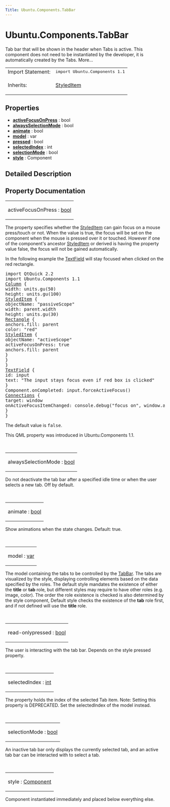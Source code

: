 ```yaml
---
Title: Ubuntu.Components.TabBar
---
```


# Ubuntu.Components.TabBar

<span class="subtitle"></span>
<!-- $$$TabBar-brief -->
<p>Tab bar that will be shown in the header when Tabs is active. This component does not need to be instantiated by the developer, it is automatically created by the Tabs. More...</p>
<!-- @@@TabBar -->
<table class="alignedsummary">
<tr><td class="memItemLeft rightAlign topAlign"> Import Statement:</td><td class="memItemRight bottomAlign"> </b><tt>import Ubuntu.Components 1.1</tt></td></tr><tr><td class="memItemLeft rightAlign topAlign"> Inherits:</td><td class="memItemRight bottomAlign"> <p><a href="Ubuntu.Components.StyledItem.md">StyledItem</a></p>
</td></tr></table><ul>
</ul>
<h2>Properties</h2>
<ul>
<li class="fn"><b><b><a href="#activeFocusOnPress-prop">activeFocusOnPress</a></b></b> : bool</li>
<li class="fn"><b><b><a href="#alwaysSelectionMode-prop">alwaysSelectionMode</a></b></b> : bool</li>
<li class="fn"><b><b><a href="#animate-prop">animate</a></b></b> : bool</li>
<li class="fn"><b><b><a href="#model-prop">model</a></b></b> : var</li>
<li class="fn"><b><b><a href="#pressed-prop">pressed</a></b></b> : bool</li>
<li class="fn"><b><b><a href="#selectedIndex-prop">selectedIndex</a></b></b> : int</li>
<li class="fn"><b><b><a href="#selectionMode-prop">selectionMode</a></b></b> : bool</li>
<li class="fn"><b><b><a href="#style-prop">style</a></b></b> : Component</li>
</ul>
<!-- $$$TabBar-description -->
<h2>Detailed Description</h2>
<!-- @@@TabBar -->
<h2>Property Documentation</h2>
<!-- $$$activeFocusOnPress -->
<table class="qmlname"><tr valign="top"><td class="tblQmlPropNode"><p><span class="name">activeFocusOnPress</span> : <span class="type"><a href="http://qt-project.org/doc/qt-5.3/qml-bool.html">bool</a></span></p></td></tr></table><p>The property specifies whether the <a href="Ubuntu.Components.StyledItem.md">StyledItem</a> can gain focus on a mouse press/touch or not. When the value is true, the focus will be set on the component when the mouse is pressed over it or touched. However if one of the component's ancestor <a href="Ubuntu.Components.StyledItem.md">StyledItem</a> or derived is having the property value false, the focus will not be gained automatically.</p>
<p>In the following example the <a href="Ubuntu.Components.TextField.md">TextField</a> will stay focused when clicked on the red rectangle.</p>
<pre class="qml">import QtQuick 2.2
import Ubuntu.Components 1.1
<span class="type"><a href="QtQuick.Column.md">Column</a></span> {
<span class="name">width</span>: <span class="name">units</span>.<span class="name">gu</span>(<span class="number">50</span>)
<span class="name">height</span>: <span class="name">units</span>.<span class="name">gu</span>(<span class="number">100</span>)
<span class="type"><a href="Ubuntu.Components.StyledItem.md">StyledItem</a></span> {
<span class="name">objectName</span>: <span class="string">&quot;passiveScope&quot;</span>
<span class="name">width</span>: <span class="name">parent</span>.<span class="name">width</span>
<span class="name">height</span>: <span class="name">units</span>.<span class="name">gu</span>(<span class="number">30</span>)
<span class="type"><a href="QtQuick.Rectangle.md">Rectangle</a></span> {
<span class="name">anchors</span>.fill: <span class="name">parent</span>
<span class="name">color</span>: <span class="string">&quot;red&quot;</span>
<span class="type"><a href="Ubuntu.Components.StyledItem.md">StyledItem</a></span> {
<span class="name">objectName</span>: <span class="string">&quot;activeScope&quot;</span>
<span class="name">activeFocusOnPress</span>: <span class="number">true</span>
<span class="name">anchors</span>.fill: <span class="name">parent</span>
}
}
}
<span class="type"><a href="Ubuntu.Components.TextField.md">TextField</a></span> {
<span class="name">id</span>: <span class="name">input</span>
<span class="name">text</span>: <span class="string">&quot;The input stays focus even if red box is clicked&quot;</span>
}
<span class="name">Component</span>.onCompleted: <span class="name">input</span>.<span class="name">forceActiveFocus</span>()
<span class="type"><a href="QtQml.Connections.md">Connections</a></span> {
<span class="name">target</span>: <span class="name">window</span>
<span class="name">onActiveFocusItemChanged</span>: <span class="name">console</span>.<span class="name">debug</span>(<span class="string">&quot;focus on&quot;</span>, <span class="name">window</span>.<span class="name">activeFocusItem</span>)
}
}</pre>
<p>The default value is <tt>false</tt>.</p>
<p>This QML property was introduced in  Ubuntu.Components 1.1.</p>
<!-- @@@activeFocusOnPress -->
<br/>
<!-- $$$alwaysSelectionMode -->
<table class="qmlname"><tr valign="top"><td class="tblQmlPropNode"><p><span class="name">alwaysSelectionMode</span> : <span class="type"><a href="http://qt-project.org/doc/qt-5.3/qml-bool.html">bool</a></span></p></td></tr></table><p>Do not deactivate the tab bar after a specified idle time or when the user selects a new tab. Off by default.</p>
<!-- @@@alwaysSelectionMode -->
<br/>
<!-- $$$animate -->
<table class="qmlname"><tr valign="top"><td class="tblQmlPropNode"><p><span class="name">animate</span> : <span class="type"><a href="http://qt-project.org/doc/qt-5.3/qml-bool.html">bool</a></span></p></td></tr></table><p>Show animations when the state changes. Default: true.</p>
<!-- @@@animate -->
<br/>
<!-- $$$model -->
<table class="qmlname"><tr valign="top"><td class="tblQmlPropNode"><p><span class="name">model</span> : <span class="type"><a href="http://qt-project.org/doc/qt-5.3/qml-var.html">var</a></span></p></td></tr></table><p>The model containing the tabs to be controlled by the <a href="index.html">TabBar</a>. The tabs are visualized by the style, displaying controlling elements based on the data specified by the roles. The default style mandates the existence of either the <b>title</b> or <b>tab</b> role, but different styles may require to have other roles (e.g&#x2e; image, color). The order the role existence is checked is also determined by the style component, Default style checks the existence of the <b>tab</b> role first, and if not defined will use the <b>title</b> role.</p>
<!-- @@@model -->
<br/>
<!-- $$$pressed -->
<table class="qmlname"><tr valign="top"><td class="tblQmlPropNode"><p><span class="qmlreadonly">read-only</span><span class="name">pressed</span> : <span class="type"><a href="http://qt-project.org/doc/qt-5.3/qml-bool.html">bool</a></span></p></td></tr></table><p>The user is interacting with the tab bar. Depends on the style pressed property.</p>
<!-- @@@pressed -->
<br/>
<!-- $$$selectedIndex -->
<table class="qmlname"><tr valign="top"><td class="tblQmlPropNode"><p><span class="name">selectedIndex</span> : <span class="type"><a href="http://qt-project.org/doc/qt-5.3/qml-int.html">int</a></span></p></td></tr></table><p>The property holds the index of the selected Tab item. Note: Setting this property is DEPRECATED. Set the selectedIndex of the model instead.</p>
<!-- @@@selectedIndex -->
<br/>
<!-- $$$selectionMode -->
<table class="qmlname"><tr valign="top"><td class="tblQmlPropNode"><p><span class="name">selectionMode</span> : <span class="type"><a href="http://qt-project.org/doc/qt-5.3/qml-bool.html">bool</a></span></p></td></tr></table><p>An inactive tab bar only displays the currently selected tab, and an active tab bar can be interacted with to select a tab.</p>
<!-- @@@selectionMode -->
<br/>
<!-- $$$style -->
<table class="qmlname"><tr valign="top"><td class="tblQmlPropNode"><p><span class="name">style</span> : <span class="type"><a href="QtQml.Component.md">Component</a></span></p></td></tr></table><p>Component instantiated immediately and placed below everything else.</p>
<!-- @@@style -->
<br/>
